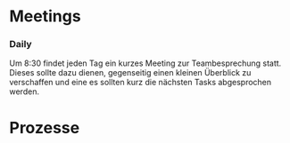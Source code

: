 # Meetings
### Daily
Um 8:30 findet jeden Tag ein kurzes Meeting zur Teambesprechung statt. Dieses sollte dazu dienen, gegenseitig einen kleinen Überblick zu verschaffen und eine es sollten kurz die nächsten Tasks abgesprochen werden.

# Prozesse
